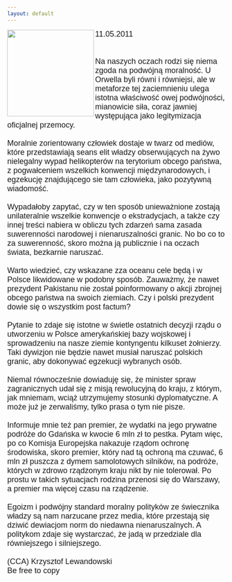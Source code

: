 ```yaml
---
layout: default
---
```

<img src="{{site.baseurl}}\articles\pictures\465.osamawatching.jpg" align=left width="200"><!--71--><p style="margin: 0px 0px 18px; font-size: 18px; font-family: Helvetica;">
11.05.2011<br><br><br>Na naszych oczach rodzi się niema zgoda na podwójną moralność. U Orwella byli równi i równiejsi, ale w metaforze tej zaciemnieniu ulega istotna właściwość owej podwójności, mianowicie siła, coraz jawniej występująca jako legitymizacja oficjalnej przemocy. <br><br>Moralnie zorientowany człowiek dostaje w twarz od mediów, które przedstawiają seans elit władzy obserwujących na żywo nielegalny wypad helikopterów na terytorium obcego państwa, z pogwałceniem wszelkich konwencji międzynarodowych, i egzekucję znajdującego sie tam człowieka, jako pozytywną wiadomość. <br><br>Wypadałoby zapytać, czy w ten sposób unieważnione zostają unilateralnie wszelkie konwencje o ekstradycjach, a także czy innej treści nabiera w obliczu tych zdarzeń sama zasada suwerenności narodowej i nienaruszalności granic. No bo co to za suwerenność, skoro można ją publicznie i na oczach świata, bezkarnie naruszać.<br><br>Warto wiedzieć, czy wskazane zza oceanu cele będą i w Polsce likwidowane w podobny sposób. Zauważmy, że nawet prezydent Pakistanu nie został poinformowany o akcji zbrojnej obcego państwa na swoich ziemiach. Czy i polski prezydent dowie się o wszystkim post factum?<br><br>Pytanie to zdaje się istotne w świetle ostatnich decyzji rządu o utworzeniu w Polsce amerykańskiej bazy wojskowej i sprowadzeniu na nasze ziemie kontyngentu kilkuset żołnierzy. Taki dywizjon nie będzie nawet musiał naruszać polskich granic, aby dokonywać egzekucji wybranych osób.<br><br>Niemal równocześnie dowiaduję się, że minister spraw zagranicznych udał się z misją rewolucyjną do kraju, z którym, jak mniemam, wciąż utrzymujemy stosunki dyplomatyczne. A może już je zerwaliśmy, tylko prasa o tym nie pisze.<br><br>Informuje mnie też pan premier, że wydatki na jego prywatne podróże do Gdańska w kwocie 6 mln zł to pestka. Pytam więc, po co Komisja Europejska nakazuje rządom ochronę środowiska, skoro premier, który nad tą ochroną ma czuwać, 6 mln zł puszcza z dymem samolotowych silników, na podróże, których w zdrowo rządzonym kraju nikt by nie tolerował. Po prostu w takich sytuacjach rodzina przenosi się do Warszawy, a premier ma więcej czasu na rządzenie.<br><br>Egoizm i podwójny standard moralny polityków ze świecznika władzy są nam narzucane przez media, które przestają się dziwić dewiacjom norm do niedawna nienaruszalnych. A politykom zdaje się wystarczać, że jadą w przedziale dla równiejszego i silniejszego.<br><br>(CCA) Krzysztof Lewandowski<br>Be free to copy<br></p>